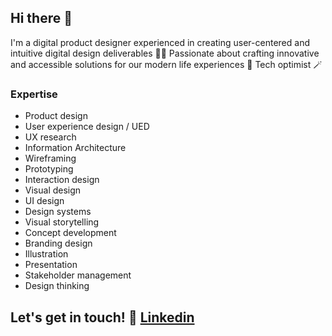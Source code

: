 ## Hi there 👋
I'm a digital product designer experienced in creating user-centered and intuitive digital design deliverables 👩‍💻 Passionate about crafting innovative and accessible solutions for our modern life experiences 🎯 Tech optimist 🪄

### Expertise
- Product design
- User experience design / UED
- UX research
- Information Architecture
- Wireframing
- Prototyping
- Interaction design
- Visual design
- UI design
- Design systems 
- Visual storytelling
- Concept development
- Branding design
- Illustration
- Presentation
- Stakeholder management
- Design thinking

## Let's get in touch! 📨 [Linkedin](https://www.linkedin.com/in/rahilmoradi/)
